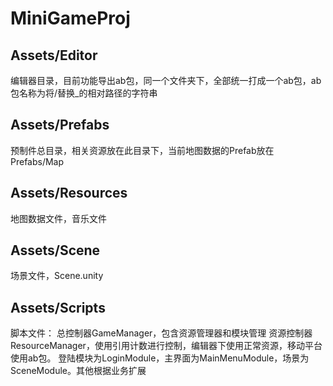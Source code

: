 # MiniGameProj
## Assets/Editor 
编辑器目录，目前功能导出ab包，同一个文件夹下，全部统一打成一个ab包，ab包名称为将/替换_的相对路径的字符串
## Assets/Prefabs
预制件总目录，相关资源放在此目录下，当前地图数据的Prefab放在Prefabs/Map
## Assets/Resources
地图数据文件，音乐文件
## Assets/Scene
场景文件，Scene.unity
## Assets/Scripts
脚本文件：
总控制器GameManager，包含资源管理器和模块管理
资源控制器ResourceManager，使用引用计数进行控制，编辑器下使用正常资源，移动平台使用ab包。
登陆模块为LoginModule，主界面为MainMenuModule，场景为SceneModule。其他根据业务扩展
